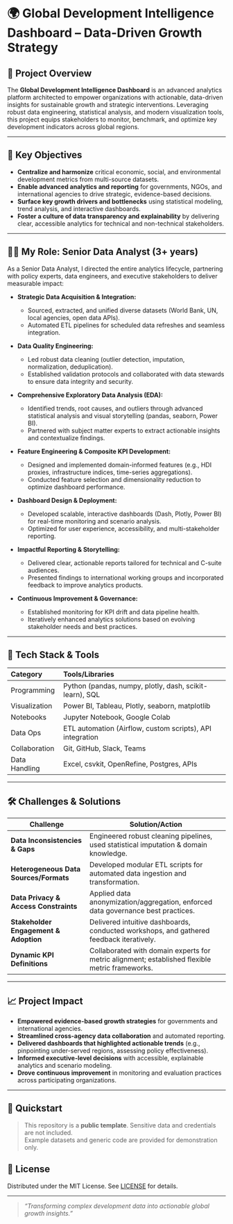 # 🌍 Global Development Intelligence Dashboard – Data-Driven Growth Strategy

## 🚀 Project Overview

The **Global Development Intelligence Dashboard** is an advanced analytics platform architected to empower organizations with actionable, data-driven insights for sustainable growth and strategic interventions. Leveraging robust data engineering, statistical analysis, and modern visualization tools, this project equips stakeholders to monitor, benchmark, and optimize key development indicators across global regions.

---

## 🎯 Key Objectives

- **Centralize and harmonize** critical economic, social, and environmental development metrics from multi-source datasets.
- **Enable advanced analytics and reporting** for governments, NGOs, and international agencies to drive strategic, evidence-based decisions.
- **Surface key growth drivers and bottlenecks** using statistical modeling, trend analysis, and interactive dashboards.
- **Foster a culture of data transparency and explainability** by delivering clear, accessible analytics for technical and non-technical stakeholders.

---

## 👩‍💻 My Role: Senior Data Analyst (3+ years)

As a Senior Data Analyst, I directed the entire analytics lifecycle, partnering with policy experts, data engineers, and executive stakeholders to deliver measurable impact:

- **Strategic Data Acquisition & Integration:**  
  - Sourced, extracted, and unified diverse datasets (World Bank, UN, local agencies, open data APIs).
  - Automated ETL pipelines for scheduled data refreshes and seamless integration.

- **Data Quality Engineering:**  
  - Led robust data cleaning (outlier detection, imputation, normalization, deduplication).
  - Established validation protocols and collaborated with data stewards to ensure data integrity and security.

- **Comprehensive Exploratory Data Analysis (EDA):**  
  - Identified trends, root causes, and outliers through advanced statistical analysis and visual storytelling (pandas, seaborn, Power BI).
  - Partnered with subject matter experts to extract actionable insights and contextualize findings.

- **Feature Engineering & Composite KPI Development:**  
  - Designed and implemented domain-informed features (e.g., HDI proxies, infrastructure indices, time-series aggregations).
  - Conducted feature selection and dimensionality reduction to optimize dashboard performance.

- **Dashboard Design & Deployment:**  
  - Developed scalable, interactive dashboards (Dash, Plotly, Power BI) for real-time monitoring and scenario analysis.
  - Optimized for user experience, accessibility, and multi-stakeholder reporting.

- **Impactful Reporting & Storytelling:**  
  - Delivered clear, actionable reports tailored for technical and C-suite audiences.
  - Presented findings to international working groups and incorporated feedback to improve analytics products.

- **Continuous Improvement & Governance:**  
  - Established monitoring for KPI drift and data pipeline health.
  - Iteratively enhanced analytics solutions based on evolving stakeholder needs and best practices.

---

## 🧰 Tech Stack & Tools

| Category      | Tools/Libraries                                                         |
|:------------- |:-----------------------------------------------------------------------|
| Programming   | Python (pandas, numpy, plotly, dash, scikit-learn), SQL                |
| Visualization | Power BI, Tableau, Plotly, seaborn, matplotlib                         |
| Notebooks     | Jupyter Notebook, Google Colab                                         |
| Data Ops      | ETL automation (Airflow, custom scripts), API integration              |
| Collaboration | Git, GitHub, Slack, Teams                                              |
| Data Handling | Excel, csvkit, OpenRefine, Postgres, APIs                              |

---

## 🛠️ Challenges & Solutions

| Challenge                               | Solution/Action                                                                  |
|------------------------------------------|----------------------------------------------------------------------------------|
| **Data Inconsistencies & Gaps**          | Engineered robust cleaning pipelines, used statistical imputation & domain knowledge. |
| **Heterogeneous Data Sources/Formats**   | Developed modular ETL scripts for automated data ingestion and transformation.    |
| **Data Privacy & Access Constraints**    | Applied data anonymization/aggregation, enforced data governance best practices.  |
| **Stakeholder Engagement & Adoption**    | Delivered intuitive dashboards, conducted workshops, and gathered feedback iteratively. |
| **Dynamic KPI Definitions**              | Collaborated with domain experts for metric alignment; established flexible metric frameworks. |

---

## 📈 Project Impact

- **Empowered evidence-based growth strategies** for governments and international agencies.
- **Streamlined cross-agency data collaboration** and automated reporting.
- **Delivered dashboards that highlighted actionable trends** (e.g., pinpointing under-served regions, assessing policy effectiveness).
- **Informed executive-level decisions** with accessible, explainable analytics and scenario modeling.
- **Drove continuous improvement** in monitoring and evaluation practices across participating organizations.

---

## 🏁 Quickstart

> This repository is a **public template**. Sensitive data and credentials are not included.  
> Example datasets and generic code are provided for demonstration only.


## 📜 License

Distributed under the MIT License. See [LICENSE](LICENSE) for details.

---

> *“Transforming complex development data into actionable global growth insights.”*
